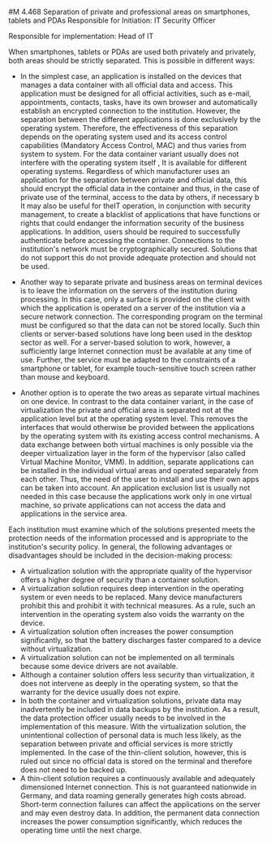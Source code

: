 #M 4.468 Separation of private and professional areas on smartphones, tablets and PDAs
Responsible for Initiation: IT Security Officer

Responsible for implementation: Head of IT

When smartphones, tablets or PDAs are used both privately and privately, both areas should be strictly separated. This is possible in different ways:

* In the simplest case, an application is installed on the devices that manages a data container with all official data and access. This application must be designed for all official activities, such as e-mail, appointments, contacts, tasks, have its own browser and automatically establish an encrypted connection to the institution. However, the separation between the different applications is done exclusively by the operating system. Therefore, the effectiveness of this separation depends on the operating system used and its access control capabilities (Mandatory Access Control, MAC) and thus varies from system to system. For the data container variant usually does not interfere with the operating system itself , It is available for different operating systems. Regardless of which manufacturer uses an application for the separation between private and official data, this should encrypt the official data in the container and thus, in the case of private use of the terminal, access to the data by others, if necessary b It may also be useful for theIT operation, in conjunction with security management, to create a blacklist of applications that have functions or rights that could endanger the information security of the business applications. In addition, users should be required to successfully authenticate before accessing the container. Connections to the institution's network must be cryptographically secured. Solutions that do not support this do not provide adequate protection and should not be used.


* Another way to separate private and business areas on terminal devices is to leave the information on the servers of the institution during processing. In this case, only a surface is provided on the client with which the application is operated on a server of the institution via a secure network connection. The corresponding program on the terminal must be configured so that the data can not be stored locally. Such thin clients or server-based solutions have long been used in the desktop sector as well. For a server-based solution to work, however, a sufficiently large Internet connection must be available at any time of use. Further, the service must be adapted to the constraints of a smartphone or tablet, for example touch-sensitive touch screen rather than mouse and keyboard.


* Another option is to operate the two areas as separate virtual machines on one device. In contrast to the data container variant, in the case of virtualization the private and official area is separated not at the application level but at the operating system level. This removes the interfaces that would otherwise be provided between the applications by the operating system with its existing access control mechanisms. A data exchange between both virtual machines is only possible via the deeper virtualization layer in the form of the hypervisor (also called Virtual Machine Monitor, VMM). In addition, separate applications can be installed in the individual virtual areas and operated separately from each other. Thus, the need of the user to install and use their own apps can be taken into account. An application exclusion list is usually not needed in this case because the applications work only in one virtual machine, so private applications can not access the data and applications in the service area.


Each institution must examine which of the solutions presented meets the protection needs of the information processed and is appropriate to the institution's security policy. In general, the following advantages or disadvantages should be included in the decision-making process:

* A virtualization solution with the appropriate quality of the hypervisor offers a higher degree of security than a container solution.
* A virtualization solution requires deep intervention in the operating system or even needs to be replaced. Many device manufacturers prohibit this and prohibit it with technical measures. As a rule, such an intervention in the operating system also voids the warranty on the device.
* A virtualization solution often increases the power consumption significantly, so that the battery discharges faster compared to a device without virtualization.
* A virtualization solution can not be implemented on all terminals because some device drivers are not available.
* Although a container solution offers less security than virtualization, it does not intervene as deeply in the operating system, so that the warranty for the device usually does not expire.
* In both the container and virtualization solutions, private data may inadvertently be included in data backups by the institution. As a result, the data protection officer usually needs to be involved in the implementation of this measure. With the virtualization solution, the unintentional collection of personal data is much less likely, as the separation between private and official services is more strictly implemented. In the case of the thin-client solution, however, this is ruled out since no official data is stored on the terminal and therefore does not need to be backed up.
* A thin-client solution requires a continuously available and adequately dimensioned Internet connection. This is not guaranteed nationwide in Germany, and data roaming generally generates high costs abroad. Short-term connection failures can affect the applications on the server and may even destroy data. In addition, the permanent data connection increases the power consumption significantly, which reduces the operating time until the next charge.




